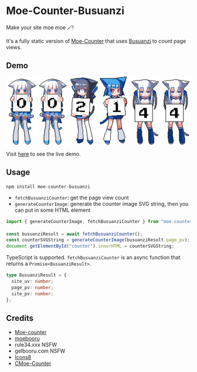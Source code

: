 # Moe-Counter-Busuanzi

Make your site moe moe 🪄!

It's a fully static version of [Moe-Counter](https://github.com/journey-ad/Moe-counter) that uses [Busuanzi](https://busuanzi.ibruce.info/) to count page views.

## Demo

![](./assets/image.svg)

Visit [here](https://liuly.moe) to see the live demo.

## Usage

```shell
npm install moe-counter-busuanzi
```

- `fetchBusuanziCounter`: get the page view count
- `generateCounterImage`: generate the counter image SVG string, then you can put in some HTML element

```typescript
import { generateCounterImage, fetchBusuanziCounter } from "moe-counter-busuanzi";

const busuanziResult = await fetchBusuanziCounter();
const counterSVGString = generateCounterImage(busuanziResult.page_pv);
document.getElementById("counter").innerHTML = counterSVGString;
```

TypeScript is supported. `fetchBusuanziCounter` is an async function that returns a `Promise<BusuanziResult>`.

```typescript
type BusuanziResult = {
  site_uv: number;
  page_pv: number;
  site_pv: number;
};
```

## Credits

- [Moe-counter](https://github.com/journey-ad/Moe-counter)
- [moebooru](https://github.com/moebooru/moebooru)
- rule34.xxx NSFW
- gelbooru.com NSFW
- [Icons8](https://icons8.com/icons/set/star)
- [CMoe-Counter](https://github.com/fumiama/CMoe-Counter)
